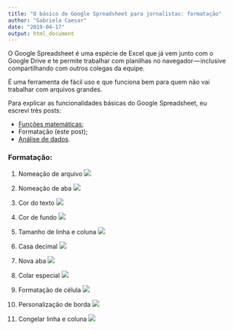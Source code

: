 ```yaml
---
title: "O básico de Google Spreadsheet para jornalistas: formatação"
author: "Gabriela Caesar"
date: "2019-04-17"
output: html_document
---
```



O Google Spreadsheet é uma espécie de Excel que já vem junto com o Google Drive e te permite trabalhar com planilhas no navegador — inclusive compartilhando com outros colegas da equipe.   

É uma ferramenta de fácil uso e que funciona bem para quem não vai trabalhar com arquivos grandes.   

Para explicar as funcionalidades básicas do Google Spreadsheet, eu escrevi três posts:   

* [Funções matemáticas](https://medium.com/@gabrielacaesar/o-b%C3%A1sico-de-google-spreadsheet-para-jornalistas-fun%C3%A7%C3%B5es-matem%C3%A1ticas-e3b87e5371d6);   
* Formatação (este post);   
* [Análise de dados](https://medium.com/@gabrielacaesar/o-b%C3%A1sico-de-google-spreadsheet-para-jornalistas-an%C3%A1lise-de-dados-fbf85ba117df). 

### Formatação:
1) Nomeação de arquivo
![](https://cdn-images-1.medium.com/max/1600/1*apzFQ8CogzK8qhfs1jW4Dg.gif)

2) Nomeação de aba
![](https://cdn-images-1.medium.com/max/1600/1*11NBAcOJ6-fGRckF2bI_zg.gif)

3) Cor do texto
![](https://cdn-images-1.medium.com/max/1600/1*3NJ4VNhrMb-c_ZU444yjbw.gif)

4) Cor de fundo
![](https://cdn-images-1.medium.com/max/1600/1*xNQJcQmug7-xE7oiylUGig.gif)

5) Tamanho de linha e coluna
![](https://cdn-images-1.medium.com/max/1600/1*EZgK_jAEwYgV1ThaD_nalg.gif)

6) Casa decimal
![](https://cdn-images-1.medium.com/max/1600/1*NajCnjPVpoJhmaqQKTIMOA.gif)

7) Nova aba
![](https://cdn-images-1.medium.com/max/1600/1*scxNmXne2aQ7zWG3_VHurQ.gif)

8) Colar especial
![](https://cdn-images-1.medium.com/max/1600/1*pkhTc7x_6cSYCCcfcaGCsQ.gif)

9) Formatação de célula
![](https://cdn-images-1.medium.com/max/1600/1*iIugCK035Ftdafn8m2Xc8w.gif)

10) Personalização de borda
![](https://cdn-images-1.medium.com/max/1600/1*Ir8ynMpqzQ7A4sExw1C7kg.gif)

11) Congelar linha e coluna
![](https://cdn-images-1.medium.com/max/1600/1*1VitLvEIVhBvX2Bi87hjMA.gif)
